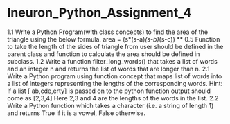 # Ineuron_Python_Assignment_4
1.1 Write a Python Program(with class concepts) to find the area of the triangle using the below formula. area = (s*(s-a)*(s-b)*(s-c)) ** 0.5 Function to take the length of the sides of triangle from user should be defined in the parent class and function to calculate the area should be defined in subclass.  1.2 Write a function filter_long_words() that takes a list of words and an integer n and returns the list of words that are longer than n.  2.1 Write a Python program using function concept that maps list of words into a list of integers representing the lengths of the corresponding words. Hint: If a list [ ab,cde,erty] is passed on to the python function output should come as [2,3,4] Here 2,3 and 4 are the lengths of the words in the list.  2.2 Write a Python function which takes a character (i.e. a string of length 1) and returns True if it is a vowel, False otherwise.
